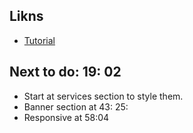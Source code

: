 ## Likns 
 - [Tutorial](https://www.youtube.com/watch?v=UJD-J0AJOqY&t=394s)


## Next to do: 19: 02
 - Start at services section to style them.
 - Banner section at 43: 25: 
 - Responsive at 58:04
